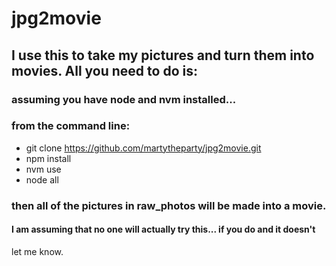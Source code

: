 # jpg2movie

## I use this to take my pictures and turn them into movies.  All you need to do is:
### assuming you have node and nvm installed...


### from the command line:
* git clone https://github.com/martytheparty/jpg2movie.git
* npm install
* nvm use
* node all

### then all of the pictures in raw_photos will be made into a movie.

#### I am assuming that no one will actually try this... if you do and it doesn't
let me know. 
